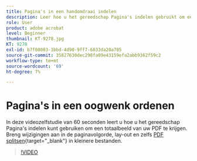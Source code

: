 ```yaml
---
title: Pagina's in een handomdraai indelen
description: Leer hoe u het gereedschap Pagina's indelen gebruikt om een totaalbeeld van uw PDF te krijgen
role: User
product: adobe acrobat
level: Beginner
thumbnail: KT-9278.jpg
KT: 9278
exl-id: b7f08003-1bbd-4d90-9ff7-6033da20a705
source-git-commit: 35827630dec298fa09e43159efa2abb9362f59c2
workflow-type: tm+mt
source-wordcount: '69'
ht-degree: 7%

---
```


# Pagina&#39;s in een oogwenk ordenen

In deze videozelfstudie van 60 seconden leert u hoe u het gereedschap Pagina&#39;s indelen kunt gebruiken om een totaalbeeld van uw PDF te krijgen. Breng wijzigingen aan in de paginavolgorde, lay-out en zelfs [PDF splitsen](https://www.adobe.com/nl/acrobat/online/split-pdf.html){target=&quot;_blank&quot;} in kleinere bestanden.

>[!VIDEO](https://video.tv.adobe.com/v/338278?hidetitle=true)
